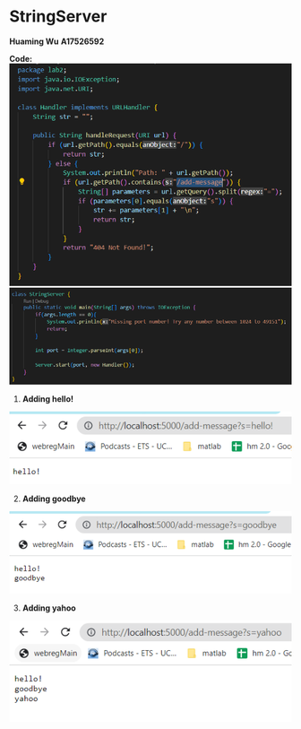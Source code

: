# StringServer
**Huaming Wu**
**A17526592**

**Code:**
![Image](lab2_code1.png)
![Image](lab2_code2.png)

1. **Adding hello!**

![Image](Lab2_1.png)

2. **Adding goodbye**

![Image](lab2_2.png)

3. **Adding yahoo**

![Image](lab2_3.png)
